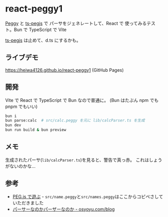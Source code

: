 # react-peggy1

[Peggy](https://peggyjs.org/)
と
[ts-pegjs](https://www.npmjs.com/package/ts-pegjs)
で
パーサをジェネレートして、React で 使ってみるテスト。Bun で TypeScript で Vite

[ts-pegjs](https://www.npmjs.com/package/ts-pegjs) は止めて、d.ts にするかも。

## ライブデモ

<https://heiwa4126.github.io/react-peggy1> (GitHub Pages)

## 開発

Vite で React で TypeScript で Bun なので普通に。
(Bun はたぶん npm でも pnpm でもいい)

```sh
bun i
bun parse:calc  # src/calc.peggy を元に lib/calcParser.ts を生成
bun dev
bun run build & bun preview
```

## メモ

生成されたパーサ(`lib/calcParser.ts`)を見ると、警告で真っ赤。
これはしょうがないのかな...

## 参考

- [PEG.js で遊ぶ](https://tars0x9752.com/posts/try-peg-js) - `src/name.peggy`と`src/names.peggy`はここからコピペさしていただきました
- [パーサーなのかパーザーなのか - osyoyu.com/blog](https://osyoyu.com/blog/2024/06/17/003916)
